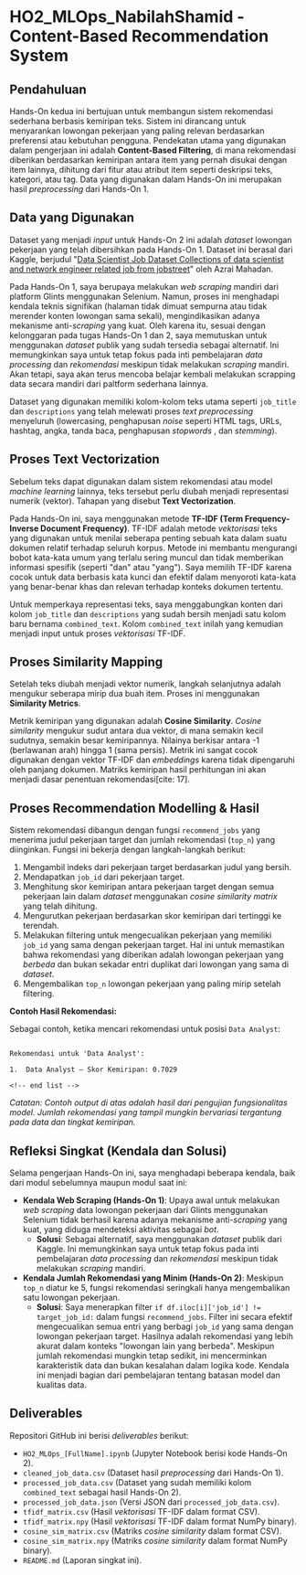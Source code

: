 # HO2_MLOps_NabilahShamid - Content-Based Recommendation System

## Pendahuluan

Hands-On kedua ini bertujuan untuk membangun sistem rekomendasi sederhana berbasis kemiripan teks. Sistem ini dirancang untuk menyarankan lowongan pekerjaan yang paling relevan berdasarkan preferensi atau kebutuhan pengguna. Pendekatan utama yang digunakan dalam pengerjaan ini adalah **Content-Based Filtering**, di mana rekomendasi diberikan berdasarkan kemiripan antara item yang pernah disukai dengan item lainnya, dihitung dari fitur atau atribut item seperti deskripsi teks, kategori, atau tag. Data yang digunakan dalam Hands-On ini merupakan hasil *preprocessing* dari Hands-On 1.

## Data yang Digunakan

Dataset yang menjadi *input* untuk Hands-On 2 ini adalah *dataset* lowongan pekerjaan yang telah dibersihkan pada Hands-On 1. Dataset ini berasal dari Kaggle, berjudul "[Data Scientist Job Dataset Collections of data scientist and network engineer related job from jobstreet](https://www.kaggle.com/datasets/azraimahadan/data-scientist-jobstreet-scraped)" oleh Azrai Mahadan.

Pada Hands-On 1, saya berupaya melakukan *web scraping* mandiri dari platform Glints menggunakan Selenium. Namun, proses ini menghadapi kendala teknis signifikan (halaman tidak dimuat sempurna atau tidak merender konten lowongan sama sekali), mengindikasikan adanya mekanisme anti-*scraping* yang kuat. Oleh karena itu, sesuai dengan kelonggaran pada tugas Hands-On 1 dan 2, saya memutuskan untuk menggunakan *dataset* publik yang sudah tersedia sebagai alternatif. Ini memungkinkan saya untuk tetap fokus pada inti pembelajaran *data processing* dan *rekomendasi* meskipun tidak melakukan *scraping* mandiri. Akan tetapi, saya akan terus mencoba belajar kembali melakukan scrapping data secara mandiri dari paltform sederhana lainnya.

Dataset yang digunakan memiliki kolom-kolom teks utama seperti `job_title` dan `descriptions` yang telah melewati proses *text preprocessing* menyeluruh (lowercasing, penghapusan *noise* seperti HTML tags, URLs, hashtag, angka, tanda baca, penghapusan *stopwords* , dan *stemming*).

## Proses Text Vectorization

Sebelum teks dapat digunakan dalam sistem rekomendasi atau model *machine learning* lainnya, teks tersebut perlu diubah menjadi representasi numerik (vektor). Tahapan yang disebut **Text Vectorization**.

Pada Hands-On ini, saya menggunakan metode **TF-IDF (Term Frequency-Inverse Document Frequency)**. TF-IDF adalah metode *vektorisasi* teks yang digunakan untuk menilai seberapa penting sebuah kata dalam suatu dokumen relatif terhadap seluruh korpus. Metode ini membantu mengurangi bobot kata-kata umum yang terlalu sering muncul dan tidak memberikan informasi spesifik (seperti "dan" atau "yang"). Saya memilih TF-IDF karena cocok untuk data berbasis kata kunci dan efektif dalam menyoroti kata-kata yang benar-benar khas dan relevan terhadap konteks dokumen tertentu.

Untuk memperkaya representasi teks, saya menggabungkan konten dari kolom `job_title` dan `descriptions` yang sudah bersih menjadi satu kolom baru bernama `combined_text`. Kolom `combined_text` inilah yang kemudian menjadi input untuk proses *vektorisasi* TF-IDF.

## Proses Similarity Mapping

Setelah teks diubah menjadi vektor numerik, langkah selanjutnya adalah mengukur seberapa mirip dua buah item. Proses ini menggunakan **Similarity Metrics**.

Metrik kemiripan yang digunakan adalah **Cosine Similarity**. *Cosine similarity* mengukur sudut antara dua vektor, di mana semakin kecil sudutnya, semakin besar kemiripannya. Nilainya berkisar antara -1 (berlawanan arah) hingga 1 (sama persis). Metrik ini sangat cocok digunakan dengan vektor TF-IDF dan *embeddings* karena tidak dipengaruhi oleh panjang dokumen. Matriks kemiripan hasil perhitungan ini akan menjadi dasar penentuan rekomendasi[cite: 17].

## Proses Recommendation Modelling & Hasil

Sistem rekomendasi dibangun dengan fungsi `recommend_jobs` yang menerima judul pekerjaan target dan jumlah rekomendasi (`top_n`) yang diinginkan. Fungsi ini bekerja dengan langkah-langkah berikut:
1.  Mengambil indeks dari pekerjaan target berdasarkan judul yang bersih.
2.  Mendapatkan `job_id` dari pekerjaan target.
3.  Menghitung skor kemiripan antara pekerjaan target dengan semua pekerjaan lain dalam *dataset* menggunakan *cosine similarity matrix* yang telah dihitung.
4.  Mengurutkan pekerjaan berdasarkan skor kemiripan dari tertinggi ke terendah.
5.  Melakukan filtering untuk mengecualikan pekerjaan yang memiliki `job_id` yang sama dengan pekerjaan target. Hal ini untuk memastikan bahwa rekomendasi yang diberikan adalah lowongan pekerjaan yang *berbeda* dan bukan sekadar entri duplikat dari lowongan yang sama di *dataset*.
6.  Mengembalikan `top_n` lowongan pekerjaan yang paling mirip setelah filtering.

**Contoh Hasil Rekomendasi:**

Sebagai contoh, ketika mencari rekomendasi untuk posisi `Data Analyst`:

```

Rekomendasi untuk 'Data Analyst':

1.  Data Analyst — Skor Kemiripan: 0.7029

<!-- end list -->

```
*Catatan: Contoh output di atas adalah hasil dari pengujian fungsionalitas model. Jumlah rekomendasi yang tampil mungkin bervariasi tergantung pada data dan tingkat kemiripan.*

## Refleksi Singkat (Kendala dan Solusi)

Selama pengerjaan Hands-On ini, saya menghadapi beberapa kendala, baik dari modul sebelumnya maupun modul saat ini:

* **Kendala Web Scraping (Hands-On 1)**: Upaya awal untuk melakukan *web scraping* data lowongan pekerjaan dari Glints menggunakan Selenium tidak berhasil karena adanya mekanisme anti-*scraping* yang kuat, yang diduga mendeteksi aktivitas sebagai *bot*.
    * **Solusi**: Sebagai alternatif, saya menggunakan *dataset* publik dari Kaggle. Ini memungkinkan saya untuk tetap fokus pada inti pembelajaran *data processing* dan *rekomendasi* meskipun tidak melakukan *scraping* mandiri.
* **Kendala Jumlah Rekomendasi yang Minim (Hands-On 2)**: Meskipun `top_n` diatur ke 5, fungsi rekomendasi seringkali hanya mengembalikan satu lowongan pekerjaan.
    * **Solusi**: Saya menerapkan filter `if df.iloc[i]['job_id'] != target_job_id:` dalam fungsi `recommend_jobs`. Filter ini secara efektif mengecualikan semua entri yang berbagi `job_id` yang sama dengan lowongan pekerjaan target. Hasilnya adalah rekomendasi yang lebih akurat dalam konteks "lowongan lain yang berbeda". Meskipun jumlah rekomendasi mungkin tetap sedikit, ini mencerminkan karakteristik data dan bukan kesalahan dalam logika kode. Kendala ini menjadi bagian dari pembelajaran tentang batasan model dan kualitas data.

## Deliverables

Repositori GitHub ini berisi *deliverables* berikut:
* `HO2_MLOps_[FullName].ipynb` (Jupyter Notebook berisi kode Hands-On 2).
* `cleaned_job_data.csv` (Dataset hasil *preprocessing* dari Hands-On 1).
* `processed_job_data.csv` (Dataset yang sudah memiliki kolom `combined_text` sebagai hasil Hands-On 2).
* `processed_job_data.json` (Versi JSON dari `processed_job_data.csv`).
* `tfidf_matrix.csv` (Hasil *vektorisasi* TF-IDF dalam format CSV).
* `tfidf_matrix.npy` (Hasil *vektorisasi* TF-IDF dalam format NumPy binary).
* `cosine_sim_matrix.csv` (Matriks *cosine similarity* dalam format CSV).
* `cosine_sim_matrix.npy` (Matriks *cosine similarity* dalam format NumPy binary).
* `README.md` (Laporan singkat ini).
```
